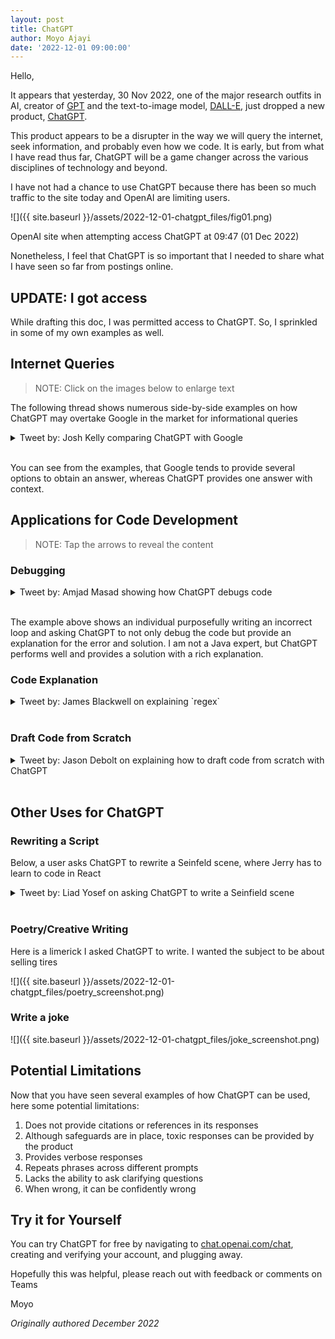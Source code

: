 ```yaml
---
layout: post
title: ChatGPT
author: Moyo Ajayi
date: '2022-12-01 09:00:00'
---
```


Hello,

It appears that yesterday, 30 Nov 2022, one of the major research outfits in AI, creator of [GPT](https://en.wikipedia.org/wiki/OpenAI#Generative_models) and the text-to-image model, [DALL-E,](https://en.wikipedia.org/wiki/DALL-E) just dropped a new product, [ChatGPT](https://openai.com/blog/../assets/2022-12-01-chatgpt/).

This product appears to be a disrupter in the way we will query the internet, seek information, and probably even how we code. It is early, but from what I have read thus far, ChatGPT will be a game changer across the various disciplines of technology and beyond.

I have not had a chance to use ChatGPT because there has been so much traffic to the site today and OpenAI are limiting users.

![]({{ site.baseurl }}/assets/2022-12-01-chatgpt_files/fig01.png)

OpenAI site when attempting access ChatGPT at 09:47 (01 Dec 2022)

Nonetheless, I feel that ChatGPT is so important that I needed to share what I have seen so far from postings online.

## UPDATE: I got access

While drafting this doc, I was permitted access to ChatGPT. So, I sprinkled in some of my own examples as well.

## Internet Queries

> NOTE: Click on the images below to enlarge text

The following thread shows numerous side-by-side examples on how ChatGPT may overtake Google in the market for informational queries

<details>
    <summary>Tweet by: Josh Kelly comparing ChatGPT with Google</summary>
    <p>
        <img src="{{ site.baseurl}}/assets/2022-12-01-chatgpt_files/kelly_tweet.png"/>
    </p>
    <p>
        Full tweet <a href="https://twitter.com/jdjkelly/status/1598021488795586561?s=61&t=iqoKlIg9UdCDiFViE6iH_w"> here</a>
    </p>
</details>
&nbsp;

You can see from the examples, that Google tends to provide several options to obtain an answer, whereas ChatGPT provides one answer with context.

## Applications for Code Development

> NOTE: Tap the arrows to reveal the content

### Debugging

<details>
    <summary>Tweet by: Amjad Masad showing how ChatGPT debugs code</summary>
    <p>
        <img src="{{ site.baseurl }}/assets/2022-12-01-chatgpt_files/masad_tweet.png"/>
    </p>
    <p>
        Full tweet <a href="https://twitter.com/amasad/status/1598042665375105024?s=20&t=40Z9FJADyyDw2hzCaphSKA">here</a>
    </p>
</details>
&nbsp;

The example above shows an individual purposefully writing an incorrect loop and asking ChatGPT to not only debug the code but provide an explanation for the error and solution. I am not a Java expert, but ChatGPT performs well and provides a solution with a rich explanation.

### Code Explanation

<details>
    <summary>Tweet by: James Blackwell on explaining `regex`</summary>
    <p>
        <img src= "{{ site.baseurl }}/assets/2022-12-01-chatgpt_files/blackwell_tweet.png"/>
    </p>
    <p>
        Full tweet <a href="https://twitter.com/jwblackwell/status/1598090447854792705?s=61&t=iqoKlIg9UdCDiFViE6iH_w">here</a>
    </p>
</details>
&nbsp;
&nbsp;

### Draft Code from Scratch

<details>
    <summary>Tweet by: Jason Debolt on explaining how to draft code from scratch with ChatGPT</summary>
    <p>
        <img src= "{{ site.baseurl }}/assets/2022-12-01-chatgpt_files/debolt_tweet.png"/>
    </p>
    <p>
        Full tweet <a href="https://twitter.com/jasondebolt/status/1598243854343606273?s=61&t=iqoKlIg9UdCDiFViE6iH_w">here</a>
    </p>
</details>
&nbsp;
&nbsp;

## Other Uses for ChatGPT

### Rewriting a Script

Below, a user asks ChatGPT to rewrite a Seinfeld scene, where Jerry has to learn to code in React

<details>
    <summary>Tweet by: Liad Yosef on asking ChatGPT to write a Seinfield scene</summary>
    <p>
        <em>originally written in Hebrew</em>
    </p>
    <p>
        <img src= "{{ site.baseurl }}/assets/2022-12-01-chatgpt_files/yosef_tweet.png"/>
    </p>
    <p>
        Full tweet <a href="https://twitter.com/liadyosef/status/1598240194892890112?s=61&t=iqoKlIg9UdCDiFViE6iH_w)">here</a>
    </p>
</details>
&nbsp;
&nbsp;

### Poetry/Creative Writing

Here is a limerick I asked ChatGPT to write. I wanted the subject to be about selling tires

![]({{ site.baseurl }}/assets/2022-12-01-chatgpt_files/poetry_screenshot.png)

### Write a joke

![]({{ site.baseurl }}/assets/2022-12-01-chatgpt_files/joke_screenshot.png)

## Potential Limitations

Now that you have seen several examples of how ChatGPT can be used, here some potential limitations:

1. Does not provide citations or references in its responses
2. Although safeguards are in place, toxic responses can be provided by the product
3. Provides verbose responses
4. Repeats phrases across different prompts
5. Lacks the ability to ask clarifying questions
6. When wrong, it can be confidently wrong

## Try it for Yourself

You can try ChatGPT for free by navigating to [chat.openai.com/chat](http://chat.openai.com/chat), creating and verifying your account, and plugging away.

Hopefully this was helpful, please reach out with feedback or comments on Teams

Moyo

_Originally authored December 2022_
